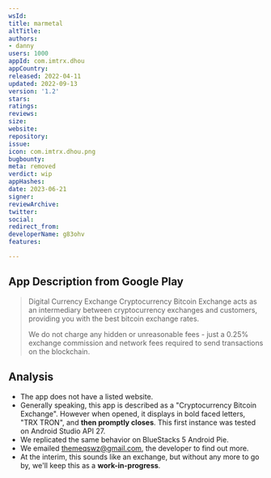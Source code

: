 ```yaml
---
wsId: 
title: marmetal
altTitle: 
authors:
- danny
users: 1000
appId: com.imtrx.dhou
appCountry: 
released: 2022-04-11
updated: 2022-09-13
version: '1.2'
stars: 
ratings: 
reviews: 
size: 
website: 
repository: 
issue: 
icon: com.imtrx.dhou.png
bugbounty: 
meta: removed
verdict: wip
appHashes: 
date: 2023-06-21
signer: 
reviewArchive: 
twitter: 
social: 
redirect_from: 
developerName: g83ohv
features: 

---
```


## App Description from Google Play 

> Digital Currency Exchange Cryptocurrency Bitcoin Exchange acts as an intermediary between cryptocurrency exchanges and customers, providing you with the best bitcoin exchange rates.
>
> We do not charge any hidden or unreasonable fees - just a 0.25% exchange commission and network fees required to send transactions on the blockchain.

## Analysis 

- The app does not have a listed website. 
- Generally speaking, this app is described as a "Cryptocurrency Bitcoin Exchange". However when opened, it displays in bold faced letters, "TRX TRON", and **then promptly closes**. This first instance was tested on Android Studio API 27. 
- We replicated the same behavior on BlueStacks 5 Android Pie.
- We emailed themeqswz@gmail.com, the developer to find out more. 
- At the interim, this sounds like an exchange, but without any more to go by, we'll keep this as a **work-in-progress**.

